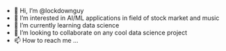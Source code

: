 - 👋 Hi, I’m @lockdownguy
- 👀 I’m interested in AI/ML applications in field of stock market and music
- 🌱 I’m currently learning data science
- 💞️ I’m looking to collaborate on any cool data science project
- 📫 How to reach me ...

<!---
lockdownguy/lockdownguy is a ✨ special ✨ repository because its `README.md` (this file) appears on your GitHub profile.
You can click the Preview link to take a look at your changes.
--->
